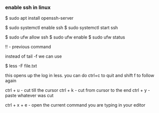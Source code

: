 ### enable ssh in linux


$ sudo apt install openssh-server

$ sudo systemctl enable ssh
$ sudo systemctl start ssh

$ sudo ufw allow ssh
$ sudo ufw enable
$ sudo ufw status

!! - previous command

instead of tail -f we can use 

$ less -F file.txt

this opens up the log in less. you can do ctrl+c to quit and shift f to follow again

ctrl + u - cut till the cursor
ctrl + k - cut from cursor to the end
ctrl + y - paste whatever was cut

ctrl + x + e - open the current command you are typing in your editor
